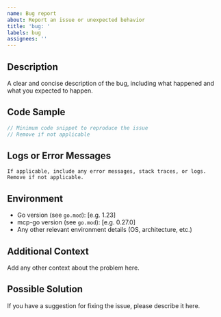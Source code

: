 ```yaml
---
name: Bug report
about: Report an issue or unexpected behavior
title: 'bug: '
labels: bug
assignees: ''
---
```


## Description

A clear and concise description of the bug, including what happened and what you expected to happen.

## Code Sample

```go
// Minimum code snippet to reproduce the issue
// Remove if not applicable
```

## Logs or Error Messages

```text
If applicable, include any error messages, stack traces, or logs. Remove if not applicable.
```

## Environment

 - Go version (see `go.mod`): [e.g. 1.23]
 - mcp-go version (see `go.mod`): [e.g. 0.27.0]
 - Any other relevant environment details (OS, architecture, etc.)

## Additional Context

Add any other context about the problem here.

## Possible Solution

If you have a suggestion for fixing the issue, please describe it here.
